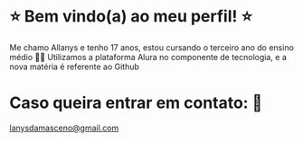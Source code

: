 # ⭐ Bem vindo(a) ao meu perfil! ⭐
Me chamo Allanys e tenho 17 anos, estou cursando o terceiro ano do ensino médio 👩‍🎓
Utilizamos a plataforma Alura no componente de tecnologia, e a nova matéria é referente ao Github

# Caso queira entrar em contato: 📧
lanysdamasceno@gmail.com
